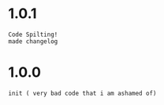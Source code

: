 # 1.0.1
    Code Spilting! 
    made changelog
# 1.0.0 
    init ( very bad code that i am ashamed of)